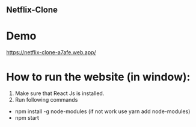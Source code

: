 ## Netflix-Clone
# Demo
 https://netflix-clone-a7afe.web.app/
# How to run the website (in window):
1. Make sure that React Js is installed.
2. Run following commands
- npm install -g node-modules (if not work use yarn add node-modules)
- npm start
